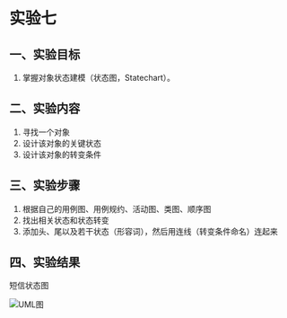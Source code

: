 # 实验七

## 一、实验目标

1. 掌握对象状态建模（状态图，Statechart）。

## 二、实验内容

1. 寻找一个对象
2. 设计该对象的关键状态
3. 设计该对象的转变条件

## 三、实验步骤

1. 根据自己的用例图、用例规约、活动图、类图、顺序图
2. 找出相关状态和状态转变 
3. 添加头、尾以及若干状态（形容词），然后用连线（转变条件命名）连起来 

## 四、实验结果

短信状态图

![UML图](https://github.com/acoffeeworld/uml-modeling-2020/raw/master/students/1714080902512/短信.jpg)
